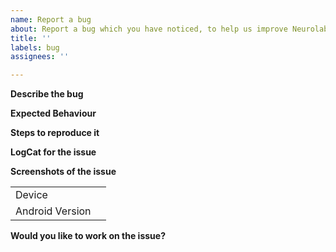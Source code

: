 ```yaml
---
name: Report a bug
about: Report a bug which you have noticed, to help us improve Neurolab
title: ''
labels: bug
assignees: ''

---
```


**Describe the bug**
<!--Please state here what is currently happening.-->

**Expected Behaviour**
<!--A clear and concise description of what you want to happen.-->

**Steps to reproduce it**
<!--Add steps to reproduce the bug.-->

**LogCat for the issue**
<!--Provide logs for the crash here.-->

**Screenshots of the issue**
<!--Where-ever possible add a screenshot of the issue.-->

|               | |
|---------------|-|
|Device         |<!-- [e.g. Moto G5 Plus] -->|
|Android Version|<!-- [e.g. Oreo 8.1] -->    |

**Would you like to work on the issue?**
<!--Let us know if this issue should be assigned to you or tell us who you think could help to solve this issue.-->
